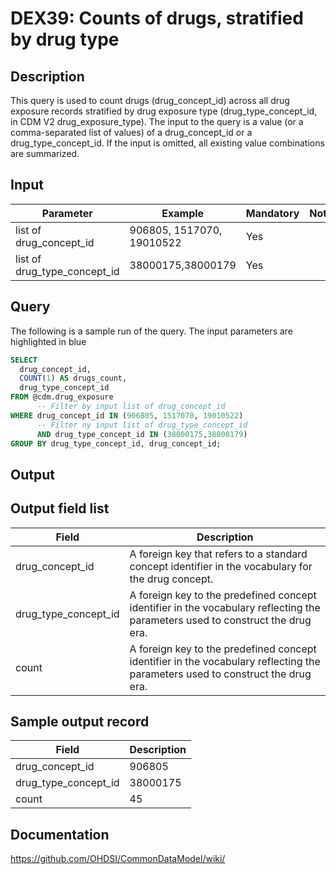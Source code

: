 <!---
Group:drug exposure
Name:DEX39 Counts of drugs, stratified by drug type
Author:Patrick Ryan
CDM Version: 5.3
-->

# DEX39: Counts of drugs, stratified by drug type

## Description
This query is used to count drugs (drug_concept_id) across all drug exposure records stratified by drug exposure type (drug_type_concept_id, in CDM V2 drug_exposure_type). 
The input to the query is a value (or a comma-separated list of values) of a drug_concept_id or a drug_type_concept_id. 
If the input is omitted, all existing value combinations are summarized.

## Input

|  Parameter |  Example |  Mandatory |  Notes |
| --- | --- | --- | --- |
| list of drug_concept_id | 906805, 1517070, 19010522 | Yes |
| list of drug_type_concept_id | 38000175,38000179 | Yes |


## Query

The following is a sample run of the query. The input parameters are highlighted in  blue

```sql
SELECT 
  drug_concept_id, 
  COUNT(1) AS drugs_count, 
  drug_type_concept_id
FROM @cdm.drug_exposure 
      -- Filter by input list of drug_concept_id
WHERE drug_concept_id IN (906805, 1517070, 19010522)
      -- Filter ny input list of drug_type_concept_id
      AND drug_type_concept_id IN (38000175,38000179)
GROUP BY drug_type_concept_id, drug_concept_id;
```

## Output


## Output field list

|  Field |  Description |
| --- | --- |
| drug_concept_id | A foreign key that refers to a standard concept identifier in the vocabulary for the drug concept. |
| drug_type_concept_id | A foreign key to the predefined concept identifier in the vocabulary reflecting the parameters used to construct the drug era. |
| count | A foreign key to the predefined concept identifier in the vocabulary reflecting the parameters used to construct the drug era. |


## Sample output record

|  Field |  Description |
| --- | --- |
| drug_concept_id |  906805 |
| drug_type_concept_id |  38000175 |
| count |  45 |

## Documentation
https://github.com/OHDSI/CommonDataModel/wiki/
